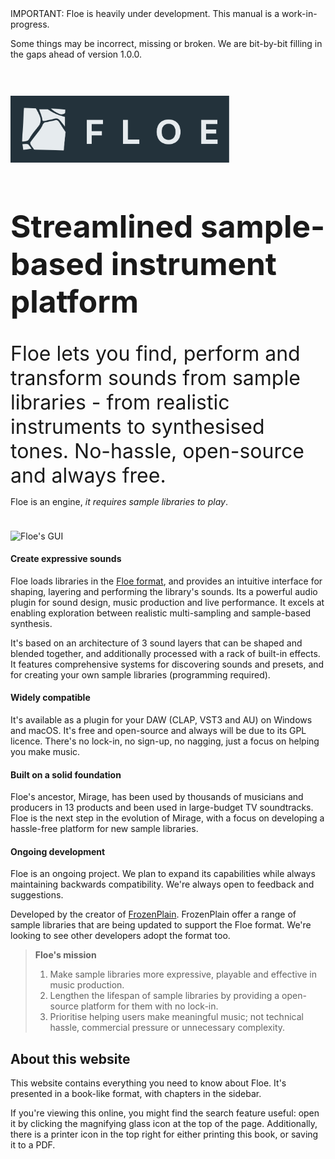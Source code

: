 <!--
SPDX-FileCopyrightText: 2024 Sam Windell
SPDX-License-Identifier: GPL-3.0-or-later
-->

<div class="warning">
IMPORTANT: Floe is heavily under development. This manual is a work-in-progress.

Some things may be incorrect, missing or broken. We are bit-by-bit filling in the gaps ahead of version 1.0.0.
</div>

<div style="padding-bottom: 30px;"></div>

<p align="left">
    <picture>
        <source media="(prefers-color-scheme: dark)" srcset="https://raw.githubusercontent.com/Floe-Project/Floe-Logos/HEAD/horizontal_transparent.svg">
        <source media="(prefers-color-scheme: light)" srcset="https://raw.githubusercontent.com/Floe-Project/Floe-Logos/HEAD/horizontal_transparent_dark.svg">
        <img alt="Floe" src="https://raw.githubusercontent.com/Floe-Project/Floe-Logos/HEAD/horizontal_background.svg" width="350" height="auto" style="max-width: 100%;">
    </picture>
</p>


<!-- <h1 style="text-align:left; font-size: 3rem"> Streamlined sample-based instruments</h1> -->
<h1 style="text-align:left; font-size: 3.1rem">Streamlined sample-based instrument platform</h1>
<p style="text-align:left; font-size: 2rem; margin-bottom: 4px;">Floe lets you find, perform and transform sounds from sample libraries - from realistic instruments to synthesised tones. No-hassle, open-source and always free.</p>

Floe is an engine, *it requires sample libraries to play*.

<div style="padding-bottom: 10px;"></div>

![Floe's GUI](https://frozenplain.com/wp-content/uploads/2019/09/wraith-2.jpg)


#### Create expressive sounds
Floe loads libraries in the [Floe format](./about/sample-libraries.md), and provides an intuitive interface for shaping, layering and performing the library's sounds. Its a powerful audio plugin for sound design, music production and live performance. It excels at enabling exploration between realistic multi-sampling and sample-based synthesis. 

It's based on an architecture of 3 sound layers that can be shaped and blended together, and additionally processed with a rack of built-in effects. It features comprehensive systems for discovering sounds and presets, and for creating your own sample libraries (programming required).

#### Widely compatible
It's available as a plugin for your DAW (CLAP, VST3 and AU) on Windows and macOS. It's free and open-source and always will be due to its GPL licence. There's no lock-in, no sign-up, no nagging, just a focus on helping you make music.

#### Built on a solid foundation
Floe's ancestor, Mirage, has been used by thousands of musicians and producers in 13 products and been used in large-budget TV soundtracks. Floe is the next step in the evolution of Mirage, with a focus on developing a hassle-free platform for new sample libraries.

#### Ongoing development
Floe is an ongoing project. We plan to expand its capabilities while always maintaining backwards compatibility. We're always open to feedback and suggestions.

Developed by the creator of [FrozenPlain](https://frozenplain.com). FrozenPlain offer a range of sample libraries that are being updated to support the Floe format. We're looking to see other developers adopt the format too.

> **Floe's mission**
> 1. Make sample libraries more expressive, playable and effective in music production.
> 1. Lengthen the lifespan of sample libraries by providing a open-source platform for them with no lock-in.
> 1. Prioritise helping users make meaningful music; not technical hassle, commercial pressure or unnecessary complexity.

## About this website
This website contains everything you need to know about Floe. It's presented in a book-like format, with chapters in the sidebar. 

If you're viewing this online, you might find the search feature useful: open it by clicking the magnifying glass icon at the top of the page. Additionally, there is a printer icon in the top right for either printing this book, or saving it to a PDF.

